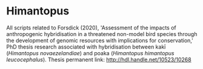 # Himantopus
All scripts related to Forsdick (2020), 'Assessment of the impacts of anthropogenic hybridisation in a threatened non-model bird species through the development of genomic resources with implications for conservation,' PhD thesis research associated with hybridisation between kakī (*Himantopus novaezelandiae*) and poaka (*Himantopus himantopus leucocephalus*).
Thesis permanent link: http://hdl.handle.net/10523/10268
